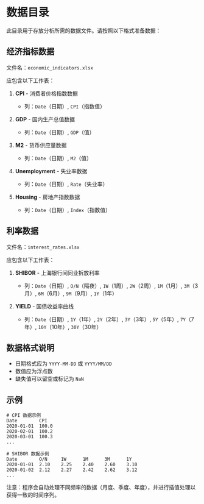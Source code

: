 # 数据目录

此目录用于存放分析所需的数据文件。请按照以下格式准备数据：

## 经济指标数据

文件名：`economic_indicators.xlsx`

应包含以下工作表：

1. **CPI** - 消费者价格指数数据
   - 列：`Date`（日期）, `CPI`（指数值）

2. **GDP** - 国内生产总值数据
   - 列：`Date`（日期）, `GDP`（值）

3. **M2** - 货币供应量数据
   - 列：`Date`（日期）, `M2`（值）

4. **Unemployment** - 失业率数据
   - 列：`Date`（日期）, `Rate`（失业率）

5. **Housing** - 房地产指数数据
   - 列：`Date`（日期）, `Index`（指数值）

## 利率数据

文件名：`interest_rates.xlsx`

应包含以下工作表：

1. **SHIBOR** - 上海银行间同业拆放利率
   - 列：`Date`（日期）, `O/N`（隔夜）, `1W`（1周）, `2W`（2周）, `1M`（1月）, `3M`（3月）, `6M`（6月）, `9M`（9月）, `1Y`（1年）

2. **YIELD** - 国债收益率曲线
   - 列：`Date`（日期）, `1Y`（1年）, `2Y`（2年）, `3Y`（3年）, `5Y`（5年）, `7Y`（7年）, `10Y`（10年）, `30Y`（30年）

## 数据格式说明

- 日期格式应为 `YYYY-MM-DD` 或 `YYYY/MM/DD`
- 数值应为浮点数
- 缺失值可以留空或标记为 `NaN`

## 示例

```
# CPI 数据示例
Date        CPI
2020-01-01  100.0
2020-02-01  100.2
2020-03-01  100.3
...

# SHIBOR 数据示例
Date        O/N     1W      1M      3M      1Y
2020-01-01  2.10    2.25    2.40    2.60    3.10
2020-01-02  2.12    2.27    2.42    2.62    3.12
...
```

注意：程序会自动处理不同频率的数据（月度、季度、年度），并进行插值处理以获得一致的时间序列。